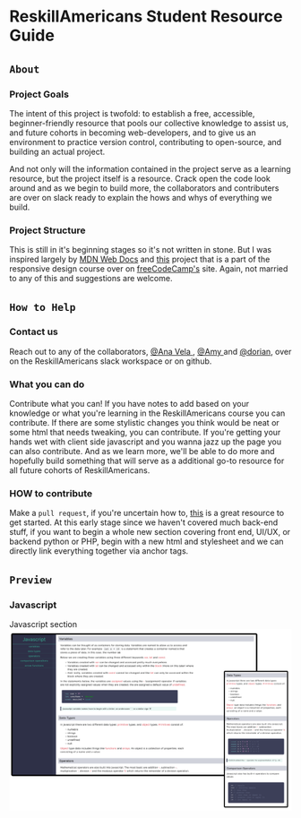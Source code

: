 # ReskillAmericans Student Resource Guide

## `About`

### Project Goals

The intent of this project is twofold: to establish a free, accessible, beginner-friendly resource that pools our collective knowledge to assist us, and future cohorts in becoming web-developers, and to give us an environment to practice version control, contributing to open-source, and building an actual project.

And not only will the information contained in the project serve as a learning resource, but the project itself is a resource. Crack open the code look around and as we begin to build more, the collaborators and contributers are over on slack ready to explain the hows and whys of everything we build.

### Project Structure

This is still in it's beginning stages so it's not written in stone. But I was inspired largely by [MDN Web Docs](https://developer.mozilla.org/en-US/docs/Web/JavaScript) and [this](https://codepen.io/freeCodeCamp/full/NdrKKL) project that is a part of the responsive design course over on [freeCodeCamp's](https://freecodecamp.org) site. Again, not married to any of this and suggestions are welcome.

## `How to Help`

### Contact us

Reach out to any of the collaborators, [@Ana Vela ](https://github.com/ana-vela), [@Amy ](https://github.com/beloved) and [@dorian](https://github.com/buddafucofibas), over on the ReskillAmericans slack workspace or on github.

### What you can do

Contribute what you can! If you have notes to add based on your knowledge or what you're learning in the ReskillAmericans course you can contribute. If there are some stylistic changes you think would be neat or some html that needs tweaking, you can contribute. If you're getting your hands wet with client side javascript and you wanna jazz up the page you can also contribute. And as we learn more, we'll be able to do more and hopefully build something that will serve as a additional go-to resource for all future cohorts of ReskillAmericans.

### HOW to contribute

Make a `pull request`, if you're uncertain how to, [this](https://github.com/firstcontributions/first-contributions) is a great resource to get started. At this early stage since we haven't covered much back-end stuff, if you want to begin a whole new section covering front end, UI/UX, or backend python or PHP, begin with a new html and stylesheet and we can directly link everything together via anchor tags.

## `Preview`

### Javascript

Javascript section
![Desktop & Mobile Views](assets/images/preview.png)
